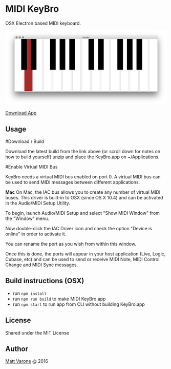 # MIDI KeyBro

OSX Electron based MIDI keyboard.

![MIDI KeyBro - MIDI Keyboard](preview.png "MIDI KeyBro - MIDI Keyboard")

[Download App](https://github.com/sksmatt/MIDI-KeyBro/releases)

## Usage

#Download / Build

Download the latest build from the link above (or scroll down for notes on how to build yourself) unzip and place the KeyBro.app on ~/Applications.

#Enable Virtual MIDI Bus

KeyBro needs a virtual MIDI bus enabled on port 0. A virtual MIDI bus can be used to send MIDI messages between different applications.

**Mac**
On Mac, the IAC bus allows you to create any number of virtual MIDI buses. This driver is built-in to OSX (since OS X 10.4) and can be activated in the Audio/MIDI Setup Utility.

To begin, launch Audio/MIDI Setup and select "Show MIDI Window" from the "Window" menu.

Now double-click the IAC Driver icon and check the option "Device is online" in order to activate it.

You can rename the port as you wish from within this window.

Once this is done, the ports will appear in your host application (Live, Logic, Cubase, etc) and can be used to send or receive MIDI Note, MIDI Control Change and MIDI Sync messages.

## Build instructions (OSX)

- run `npm install`
- run `npm run build` to make MIDI KeyBro.app
- run `npm start` to run app from CLI without building KeyBro.app

## License

Shared under the MIT License

## Author

[Matt Varone](https://twitter.com/sksmatt/) @ 2016